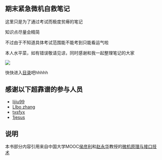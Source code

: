 ## 期末紧急微机自救笔记

这里只是为了通过考试而极度贫瘠的笔记

知识点尽量会精简

不过由于不知道具体考试范围能不能考到只能看运气啦

本人水平菜，如有错误敬请见谅，同时感谢和我一起整理笔记的大家

![](https://cdn.jsdelivr.net/gh/youmingsama/PicGo/img/27f32f48300954b3.jpg)



快快进入[目录](https://github.com/youmingsama/Microcomputer-principle-and-interface-technology/blob/master/catalog/catalog.md)吧hhhhh
## 感谢以下超靠谱的参与人员

- [lijiu99](https://github.com/lijiu99)
- [LIbo zhang](https://github.com/shuaiqifan)
- [txsfyx](https://github.com/txsfyx)
- [1jesus](https://github.com/1jesus)

## 说明

本书部分内容引用来自中国大学MOOC[侯彦利](https://www.icourse163.org/u/mooc1496649570242)和[赵永华](https://www.icourse163.org/u/mooc1508212271853)教授的[微机原理与接口技术](https://www.icourse163.org/course/JLU-1002056024)
